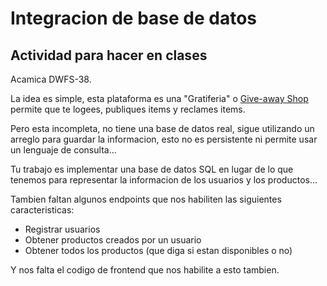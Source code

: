 # Integracion de base de datos
## Actividad para hacer en clases 
Acamica DWFS-38.

La idea es simple, esta plataforma es una "Gratiferia" o [Give-away Shop](https://en.wikipedia.org/wiki/Give-away_shop) permite que te logees, publiques items y reclames items.

Pero esta incompleta, no tiene una base de datos real, sigue utilizando un arreglo para guardar la informacion, esto no es persistente ni permite usar un lenguaje de consulta...

Tu trabajo es implementar una base de datos SQL en lugar de lo que tenemos para representar la informacion de los usuarios y los productos...

Tambien faltan algunos endpoints que nos habiliten las siguientes caracteristicas:

- Registrar usuarios
- Obtener productos creados por un usuario
- Obtener todos los productos (que diga si estan disponibles o no)

Y nos falta el codigo de frontend que nos habilite a esto tambien.
